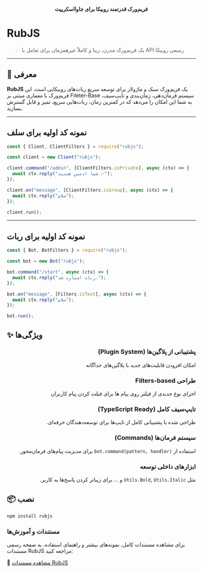 <p align="center">
  <br>
  <b>فریم‌ورک قدرتمند روبیکا برای جاوااسکریپت </b>
</p>

# RubJS

> یک فریم‌ورک مدرن، زیبا و کاملاً غیرهمزمان برای تعامل با API رسمی روبیکا 

---

## 🚀 معرفی

**RubJS** یک فریم‌ورک سبک و ماژولار برای توسعه سریع ربات‌های روبیکایی است. این فریم‌ورک با معماری مبتنی بر Fileter-Base سیستم فرمان‌دهی، زمان‌بندی و تایپ‌سیف، به شما این امکان را می‌دهد که در کمترین زمان، ربات‌هایی سریع، تمیز و قابل گسترش بسازید.

---

##  نمونه کد اولیه برای سلف

```js
const { Client, ClientFilters } = require("rubjs");

const client = new Client("rubjs");

client.command("/admin", [ClientFilters.isPrivate], async (ctx) => {
  await ctx.reply("شما ادمین هستید ✅");
});

client.on("message", [ClientFilters.isGroup], async (ctx) => {
  await ctx.reply("سلام");
});

client.run();
```

--- 


##  نمونه کد اولیه برای ربات

```js
const { Bot, BotFilters } = require("rubjs");

const bot = new Bot("rubjs");

bot.command("/start", async (ctx) => {
  await ctx.reply("ربات استارت شد.");
});

bot.on("message", [Filters.isText], async (ctx) => {
  await ctx.reply("سلام");
});

bot.run();
```
## ✨ ویژگی‌ها

<div dir="rtl">

### پشتیبانی از پلاگین‌ها (Plugin System)  
امکان افزودن قابلیت‌های جدید با پلاگین‌های جداگانه

### طراحی Filters-based  
اجرای نوع جدیدی از فیلتر روی پیام ها  برای فیلت کردن پیام کاربران

### تایپ‌سیف کامل (TypeScript Ready)  
طراحی شده با پشتیبانی کامل از تایپ‌ها برای توسعه‌دهندگان حرفه‌ای.

### سیستم فرمان‌ها (Commands)  
استفاده از `bot.command(pattern, handler)` برای مدیریت پیام‌های فرمان‌محور.

### ابزارهای داخلی توسعه  
مثل `Utils.Bold`, `Utils.Italic` و ... برای زیباتر کردن پاسخ‌ها به کاربر.


</div>



## 📦 نصب


```bash
npm install rubjs
```


### مستندات و آموزش‌ها
برای مشاهده مستندات کامل، نمونه‌های بیشتر و راهنمای استفاده، به صفحه رسمی مستندات RubJS مراجعه کنید:

🔗 [مشاهده مستندات RubJS](https://hadi-rostami.github.io/rubjs-docs/)